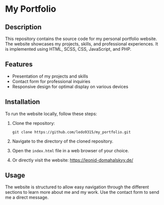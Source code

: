 # My Portfolio

## Description
This repository contains the source code for my personal portfolio website. The website showcases my projects, skills, and professional experiences. It is implemented using HTML, SCSS, CSS, JavaScript, and PHP.

## Features
- Presentation of my projects and skills
- Contact form for professional inquiries
- Responsive design for optimal display on various devices

## Installation
To run the website locally, follow these steps:

1. Clone the repository:

   ```
   git clone https://github.com/ledo9315/my_portfolio.git
   ```

2. Navigate to the directory of the cloned repository.

3. Open the `index.html` file in a web browser of your choice.

4. Or directly visit the website: https://leonid-domahalskyy.de/

## Usage
The website is structured to allow easy navigation through the different sections to learn more about me and my work. Use the contact form to send me a direct message.


